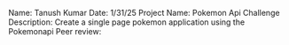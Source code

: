 Name: Tanush Kumar
Date: 1/31/25
Project Name: Pokemon Api Challenge
Description:  Create a single page pokemon application using the Pokemonapi
Peer review: 
